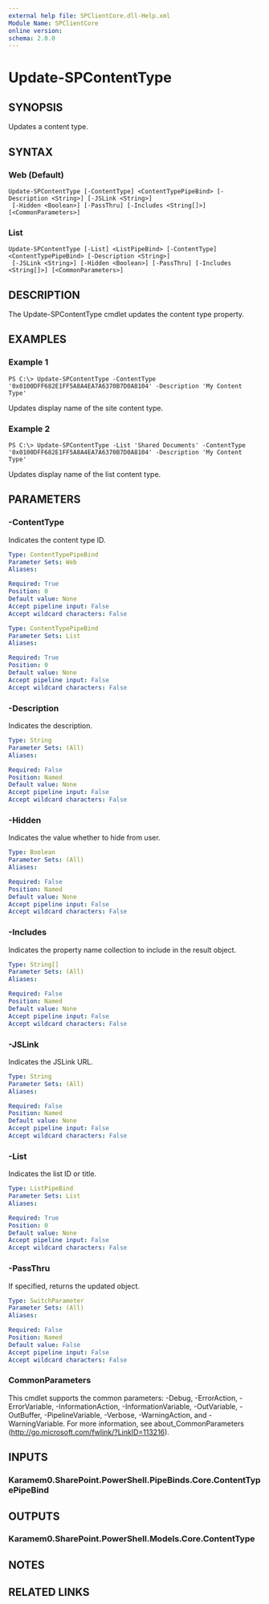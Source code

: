 ```yaml
---
external help file: SPClientCore.dll-Help.xml
Module Name: SPClientCore
online version:
schema: 2.0.0
---
```


# Update-SPContentType

## SYNOPSIS
Updates a content type.

## SYNTAX

### Web (Default)
```
Update-SPContentType [-ContentType] <ContentTypePipeBind> [-Description <String>] [-JSLink <String>]
 [-Hidden <Boolean>] [-PassThru] [-Includes <String[]>] [<CommonParameters>]
```

### List
```
Update-SPContentType [-List] <ListPipeBind> [-ContentType] <ContentTypePipeBind> [-Description <String>]
 [-JSLink <String>] [-Hidden <Boolean>] [-PassThru] [-Includes <String[]>] [<CommonParameters>]
```

## DESCRIPTION
The Update-SPContentType cmdlet updates the content type property.

## EXAMPLES

### Example 1
```
PS C:\> Update-SPContentType -ContentType '0x0100DFF682E1FF5A8A4EA7A6370B7D0A8104' -Description 'My Content Type'
```

Updates display name of the site content type.

### Example 2
```
PS C:\> Update-SPContentType -List 'Shared Documents' -ContentType '0x0100DFF682E1FF5A8A4EA7A6370B7D0A8104' -Description 'My Content Type'
```

Updates display name of the list content type.

## PARAMETERS

### -ContentType
Indicates the content type ID.

```yaml
Type: ContentTypePipeBind
Parameter Sets: Web
Aliases:

Required: True
Position: 0
Default value: None
Accept pipeline input: False
Accept wildcard characters: False
```

```yaml
Type: ContentTypePipeBind
Parameter Sets: List
Aliases:

Required: True
Position: 0
Default value: None
Accept pipeline input: False
Accept wildcard characters: False
```

### -Description
Indicates the description.

```yaml
Type: String
Parameter Sets: (All)
Aliases:

Required: False
Position: Named
Default value: None
Accept pipeline input: False
Accept wildcard characters: False
```

### -Hidden
Indicates the value whether to hide from user.

```yaml
Type: Boolean
Parameter Sets: (All)
Aliases:

Required: False
Position: Named
Default value: None
Accept pipeline input: False
Accept wildcard characters: False
```

### -Includes
Indicates the property name collection to include in the result object.

```yaml
Type: String[]
Parameter Sets: (All)
Aliases:

Required: False
Position: Named
Default value: None
Accept pipeline input: False
Accept wildcard characters: False
```

### -JSLink
Indicates the JSLink URL.

```yaml
Type: String
Parameter Sets: (All)
Aliases:

Required: False
Position: Named
Default value: None
Accept pipeline input: False
Accept wildcard characters: False
```

### -List
Indicates the list ID or title.

```yaml
Type: ListPipeBind
Parameter Sets: List
Aliases:

Required: True
Position: 0
Default value: None
Accept pipeline input: False
Accept wildcard characters: False
```

### -PassThru
If specified, returns the updated object.

```yaml
Type: SwitchParameter
Parameter Sets: (All)
Aliases:

Required: False
Position: Named
Default value: False
Accept pipeline input: False
Accept wildcard characters: False
```

### CommonParameters
This cmdlet supports the common parameters: -Debug, -ErrorAction, -ErrorVariable, -InformationAction, -InformationVariable, -OutVariable, -OutBuffer, -PipelineVariable, -Verbose, -WarningAction, and -WarningVariable.
For more information, see about_CommonParameters (http://go.microsoft.com/fwlink/?LinkID=113216).

## INPUTS

### Karamem0.SharePoint.PowerShell.PipeBinds.Core.ContentTypePipeBind
## OUTPUTS

### Karamem0.SharePoint.PowerShell.Models.Core.ContentType
## NOTES

## RELATED LINKS
